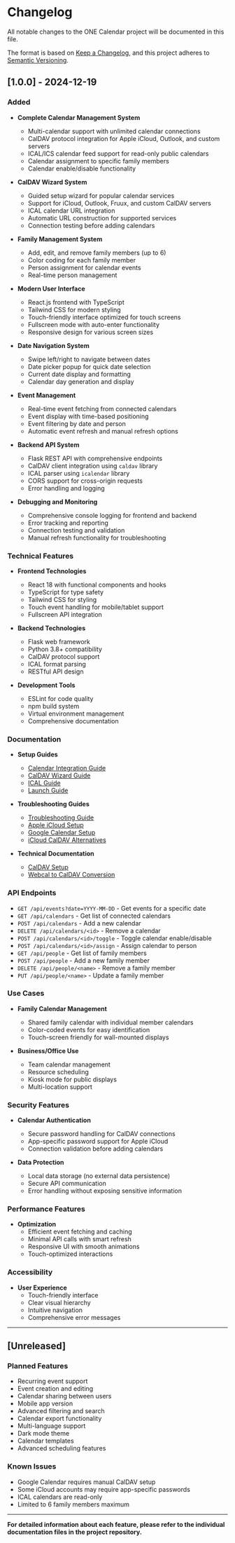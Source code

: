# Changelog

All notable changes to the ONE Calendar project will be documented in this file.

The format is based on [Keep a Changelog](https://keepachangelog.com/en/1.0.0/),
and this project adheres to [Semantic Versioning](https://semver.org/spec/v2.0.0.html).

## [1.0.0] - 2024-12-19

### Added
- **Complete Calendar Management System**
  - Multi-calendar support with unlimited calendar connections
  - CalDAV protocol integration for Apple iCloud, Outlook, and custom servers
  - ICAL/ICS calendar feed support for read-only public calendars
  - Calendar assignment to specific family members
  - Calendar enable/disable functionality

- **CalDAV Wizard System**
  - Guided setup wizard for popular calendar services
  - Support for iCloud, Outlook, Fruux, and custom CalDAV servers
  - ICAL calendar URL integration
  - Automatic URL construction for supported services
  - Connection testing before adding calendars

- **Family Management System**
  - Add, edit, and remove family members (up to 6)
  - Color coding for each family member
  - Person assignment for calendar events
  - Real-time person management

- **Modern User Interface**
  - React.js frontend with TypeScript
  - Tailwind CSS for modern styling
  - Touch-friendly interface optimized for touch screens
  - Fullscreen mode with auto-enter functionality
  - Responsive design for various screen sizes

- **Date Navigation System**
  - Swipe left/right to navigate between dates
  - Date picker popup for quick date selection
  - Current date display and formatting
  - Calendar day generation and display

- **Event Management**
  - Real-time event fetching from connected calendars
  - Event display with time-based positioning
  - Event filtering by date and person
  - Automatic event refresh and manual refresh options

- **Backend API System**
  - Flask REST API with comprehensive endpoints
  - CalDAV client integration using `caldav` library
  - ICAL parser using `icalendar` library
  - CORS support for cross-origin requests
  - Error handling and logging

- **Debugging and Monitoring**
  - Comprehensive console logging for frontend and backend
  - Error tracking and reporting
  - Connection testing and validation
  - Manual refresh functionality for troubleshooting

### Technical Features
- **Frontend Technologies**
  - React 18 with functional components and hooks
  - TypeScript for type safety
  - Tailwind CSS for styling
  - Touch event handling for mobile/tablet support
  - Fullscreen API integration

- **Backend Technologies**
  - Flask web framework
  - Python 3.8+ compatibility
  - CalDAV protocol support
  - ICAL format parsing
  - RESTful API design

- **Development Tools**
  - ESLint for code quality
  - npm build system
  - Virtual environment management
  - Comprehensive documentation

### Documentation
- **Setup Guides**
  - [Calendar Integration Guide](CALENDAR_INTEGRATION_GUIDE.md)
  - [CalDAV Wizard Guide](CALDAV_WIZARD_GUIDE.md)
  - [ICAL Guide](ICAL_GUIDE.md)
  - [Launch Guide](LAUNCH_GUIDE.md)

- **Troubleshooting Guides**
  - [Troubleshooting Guide](TROUBLESHOOTING.md)
  - [Apple iCloud Setup](APPLE_ICLOUD_TROUBLESHOOTING.md)
  - [Google Calendar Setup](GOOGLE_CALENDAR_TROUBLESHOOTING.md)
  - [iCloud CalDAV Alternatives](ICLOUD_CALDAV_ALTERNATIVES.md)

- **Technical Documentation**
  - [CalDAV Setup](CALDAV_SETUP.md)
  - [Webcal to CalDAV Conversion](WEBCAL_TO_CALDAV_CONVERSION.md)

### API Endpoints
- `GET /api/events?date=YYYY-MM-DD` - Get events for a specific date
- `GET /api/calendars` - Get list of connected calendars
- `POST /api/calendars` - Add a new calendar
- `DELETE /api/calendars/<id>` - Remove a calendar
- `POST /api/calendars/<id>/toggle` - Toggle calendar enable/disable
- `POST /api/calendars/<id>/assign` - Assign calendar to person
- `GET /api/people` - Get list of family members
- `POST /api/people` - Add a new family member
- `DELETE /api/people/<name>` - Remove a family member
- `PUT /api/people/<name>` - Update a family member

### Use Cases
- **Family Calendar Management**
  - Shared family calendar with individual member calendars
  - Color-coded events for easy identification
  - Touch-screen friendly for wall-mounted displays

- **Business/Office Use**
  - Team calendar management
  - Resource scheduling
  - Kiosk mode for public displays
  - Multi-location support

### Security Features
- **Calendar Authentication**
  - Secure password handling for CalDAV connections
  - App-specific password support for Apple iCloud
  - Connection validation before adding calendars

- **Data Protection**
  - Local data storage (no external data persistence)
  - Secure API communication
  - Error handling without exposing sensitive information

### Performance Features
- **Optimization**
  - Efficient event fetching and caching
  - Minimal API calls with smart refresh
  - Responsive UI with smooth animations
  - Touch-optimized interactions

### Accessibility
- **User Experience**
  - Touch-friendly interface
  - Clear visual hierarchy
  - Intuitive navigation
  - Comprehensive error messages

---

## [Unreleased]

### Planned Features
- Recurring event support
- Event creation and editing
- Calendar sharing between users
- Mobile app version
- Advanced filtering and search
- Calendar export functionality
- Multi-language support
- Dark mode theme
- Calendar templates
- Advanced scheduling features

### Known Issues
- Google Calendar requires manual CalDAV setup
- Some iCloud accounts may require app-specific passwords
- ICAL calendars are read-only
- Limited to 6 family members maximum

---

**For detailed information about each feature, please refer to the individual documentation files in the project repository.** 